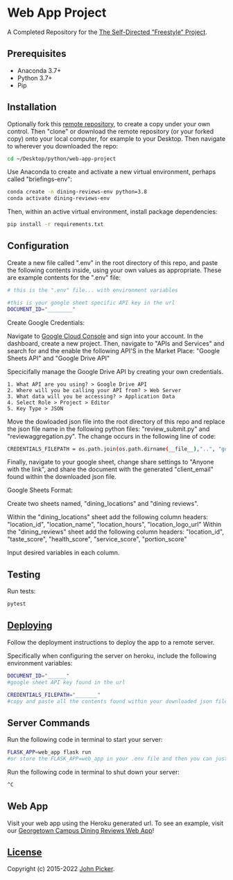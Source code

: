 # Web App Project

A Completed Repository for the [The Self-Directed "Freestyle" Project](https://github.com/prof-rossetti/intro-to-python/tree/main/projects/freestyle).

## Prerequisites

  + Anaconda 3.7+
  + Python 3.7+
  + Pip

## Installation

Optionally fork this [remote repository](https://github.com/jkp53/web-app-project), to create a copy under your own control. Then "clone" or download the remote repository (or your forked copy) onto your local computer, for example to your Desktop. Then navigate to wherever you downloaded the repo:

```sh
cd ~/Desktop/python/web-app-project
```

Use Anaconda to create and activate a new virtual environment, perhaps called "briefings-env":

```sh
conda create -n dining-reviews-env python=3.8
conda activate dining-reviews-env
```

Then, within an active virtual environment, install package dependencies:

```sh
pip install -r requirements.txt
```

## Configuration

Create a new file called ".env" in the root directory of this repo, and paste the following contents inside, using your own values as appropriate. These are example contents for the ".env" file:

```sh
# this is the ".env" file... with environment variables

#this is your google sheet specific API key in the url
DOCUMENT_ID="________"
```


Create Google Credentials:

Navigate to [Google Cloud Console](https://console.cloud.google.com) and sign into your account. In the dashboard, create a new project. Then, navigate to "APIs and Services" and search for and the enable the following API'S in the Market Place: "Google Sheets API" and "Google Drive API"

Specicifally manage the Google Drive API by creating your own credentials. 

    1. What API are you using? > Google Drive API
    2. Where will you be calling your API from? > Web Server
    3. What data will you be accessing? > Application Data
    4. Select Role > Project > Editor
    5. Key Type > JSON

Move the dowloaded json file into the root directory of this repo and replace the json file name in the following python files: "review_submit.py" and "reviewaggregation.py". The change occurs in the following line of code:

```sh
CREDENTIALS_FILEPATH = os.path.join(os.path.dirname(__file__),"..", "google-credentials.json")
```

Finally, navigate to your google sheet, change share settings to "Anyone with the link", and share the document with the generated "client_email" found within the downloaded json file.


Google Sheets Format:

Create two sheets named, "dining_locations" and "dining reviews".

Within the "dining_locations" sheet add the following column headers: "location_id", "location_name", "location_hours", "location_logo_url"
Within the "dining_reviews" sheet add the following column headers: "location_id", "taste_score", "health_score", "service_score", "portion_score"

Input desired variables in each column.

## Testing

Run tests:

```sh
pytest
```

## [Deploying](/DEPLOYING.md)

Follow the deployment instructions to deploy the app to a remote server.

Specifically when configuring the server on heroku, include the following environment variables:

```sh
DOCUMENT_ID="______"
#google sheet API key found in the url
```

```sh
CREDENTIALS_FILEPATH="_______"
#copy and paste all the contents found within your downloaded json file
```

## Server Commands

Run the following code in terminal to start your server:

```sh
FLASK_APP=web_app flask run
#or store the FLASK_APP=web_app in your .env file and then you can just paste 'flask run'
```

Run the following code in terminal to shut down your server:
```sh
^C
```

## Web App

Visit your web app using the Heroku generated url. To see an example, visit our [Georgetown Campus Dining Reviews Web App](https://dining-location-reviews-app.herokuapp.com/)!


## [License](/LICENSE.md)

Copyright (c) 2015-2022 [John Picker](mailto:jkp53@georgetown.edu).
